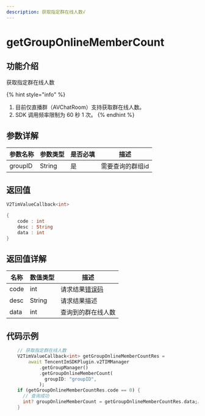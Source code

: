 ```yaml
---
description: 获取指定群在线人数√
---
```


# getGroupOnlineMemberCount

## 功能介绍

获取指定群在线人数

{% hint style="info" %}
1. 目前仅直播群（AVChatRoom）支持获取群在线人数。
2. SDK 调用频率限制为 60 秒 1 次。
{% endhint %}

## 参数详解

| 参数名称    | 参数类型   | 是否必填 | 描述        |
| ------- | ------ | ---- | --------- |
| groupID | String | 是    | 需要查询的群组id |

## 返回值

```dart
V2TimValueCallback<int>

{
    code : int
    desc : String
    data : int
}
```

## 返回值详解

| 名称   | 数值类型   | 描述                                                             |
| ---- | ------ | -------------------------------------------------------------- |
| code | int    | 请求结果[错误码](https://cloud.tencent.com/document/product/269/1671) |
| desc | String | 请求结果描述                                                         |
| data | int    | 查询到的群在线人数                                                      |

## 代码示例  &#x20;

```dart
    // 获取指定群在线人数
    V2TimValueCallback<int> getGroupOnlineMemberCountRes =
        await TencentImSDKPlugin.v2TIMManager
            .getGroupManager()
            .getGroupOnlineMemberCount(
              groupID: "groupID",
            );
    if (getGroupOnlineMemberCountRes.code == 0) {
      // 查询成功
      int? groupOnlineMemberCount = getGroupOnlineMemberCountRes.data;// 查询到的群在线人数
    }
```
